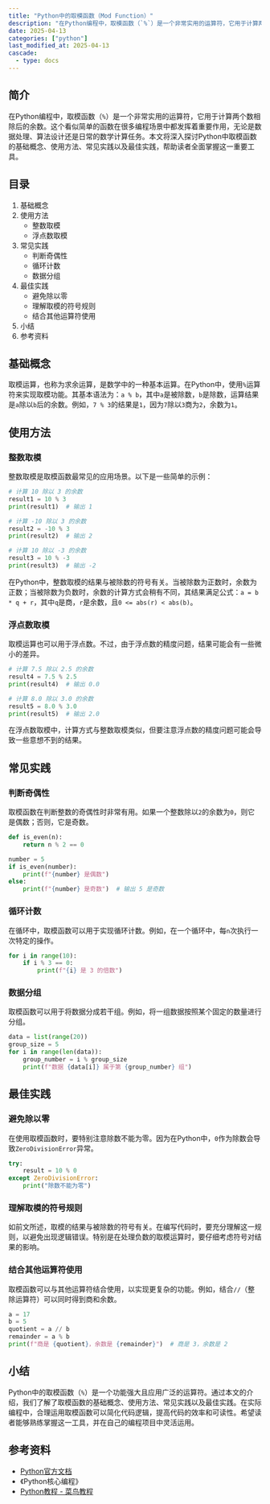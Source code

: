 ```yaml
---
title: "Python中的取模函数（Mod Function）"
description: "在Python编程中，取模函数（`%`）是一个非常实用的运算符，它用于计算两个数相除后的余数。这个看似简单的函数在很多编程场景中都发挥着重要作用，无论是数据处理、算法设计还是日常的数学计算任务。本文将深入探讨Python中取模函数的基础概念、使用方法、常见实践以及最佳实践，帮助读者全面掌握这一重要工具。"
date: 2025-04-13
categories: ["python"]
last_modified_at: 2025-04-13
cascade:
  - type: docs
---
```



## 简介
在Python编程中，取模函数（`%`）是一个非常实用的运算符，它用于计算两个数相除后的余数。这个看似简单的函数在很多编程场景中都发挥着重要作用，无论是数据处理、算法设计还是日常的数学计算任务。本文将深入探讨Python中取模函数的基础概念、使用方法、常见实践以及最佳实践，帮助读者全面掌握这一重要工具。

<!-- more -->
## 目录
1. 基础概念
2. 使用方法
    - 整数取模
    - 浮点数取模
3. 常见实践
    - 判断奇偶性
    - 循环计数
    - 数据分组
4. 最佳实践
    - 避免除以零
    - 理解取模的符号规则
    - 结合其他运算符使用
5. 小结
6. 参考资料

## 基础概念
取模运算，也称为求余运算，是数学中的一种基本运算。在Python中，使用`%`运算符来实现取模功能。其基本语法为：`a % b`，其中`a`是被除数，`b`是除数，运算结果是`a`除以`b`后的余数。例如，`7 % 3`的结果是`1`，因为`7`除以`3`商为`2`，余数为`1`。

## 使用方法
### 整数取模
整数取模是取模函数最常见的应用场景。以下是一些简单的示例：

```python
# 计算 10 除以 3 的余数
result1 = 10 % 3
print(result1)  # 输出 1

# 计算 -10 除以 3 的余数
result2 = -10 % 3
print(result2)  # 输出 2

# 计算 10 除以 -3 的余数
result3 = 10 % -3
print(result3)  # 输出 -2
```

在Python中，整数取模的结果与被除数的符号有关。当被除数为正数时，余数为正数；当被除数为负数时，余数的计算方式会稍有不同，其结果满足公式：`a = b * q + r`，其中`q`是商，`r`是余数，且`0 <= abs(r) < abs(b)`。

### 浮点数取模
取模运算也可以用于浮点数。不过，由于浮点数的精度问题，结果可能会有一些微小的差异。

```python
# 计算 7.5 除以 2.5 的余数
result4 = 7.5 % 2.5
print(result4)  # 输出 0.0

# 计算 8.0 除以 3.0 的余数
result5 = 8.0 % 3.0
print(result5)  # 输出 2.0
```

在浮点数取模中，计算方式与整数取模类似，但要注意浮点数的精度问题可能会导致一些意想不到的结果。

## 常见实践
### 判断奇偶性
取模函数在判断整数的奇偶性时非常有用。如果一个整数除以`2`的余数为`0`，则它是偶数；否则，它是奇数。

```python
def is_even(n):
    return n % 2 == 0

number = 5
if is_even(number):
    print(f"{number} 是偶数")
else:
    print(f"{number} 是奇数")  # 输出 5 是奇数
```

### 循环计数
在循环中，取模函数可以用于实现循环计数。例如，在一个循环中，每`n`次执行一次特定的操作。

```python
for i in range(10):
    if i % 3 == 0:
        print(f"{i} 是 3 的倍数")
```

### 数据分组
取模函数可以用于将数据分成若干组。例如，将一组数据按照某个固定的数量进行分组。

```python
data = list(range(20))
group_size = 5
for i in range(len(data)):
    group_number = i % group_size
    print(f"数据 {data[i]} 属于第 {group_number} 组")
```

## 最佳实践
### 避免除以零
在使用取模函数时，要特别注意除数不能为零。因为在Python中，`0`作为除数会导致`ZeroDivisionError`异常。

```python
try:
    result = 10 % 0
except ZeroDivisionError:
    print("除数不能为零")
```

### 理解取模的符号规则
如前文所述，取模的结果与被除数的符号有关。在编写代码时，要充分理解这一规则，以避免出现逻辑错误。特别是在处理负数的取模运算时，要仔细考虑符号对结果的影响。

### 结合其他运算符使用
取模函数可以与其他运算符结合使用，以实现更复杂的功能。例如，结合`//`（整除运算符）可以同时得到商和余数。

```python
a = 17
b = 5
quotient = a // b
remainder = a % b
print(f"商是 {quotient}，余数是 {remainder}")  # 商是 3，余数是 2
```

## 小结
Python中的取模函数（`%`）是一个功能强大且应用广泛的运算符。通过本文的介绍，我们了解了取模函数的基础概念、使用方法、常见实践以及最佳实践。在实际编程中，合理运用取模函数可以简化代码逻辑，提高代码的效率和可读性。希望读者能够熟练掌握这一工具，并在自己的编程项目中灵活运用。

## 参考资料
- [Python官方文档](https://docs.python.org/3/reference/expressions.html#binary-arithmetic-operations)
- 《Python核心编程》
- [Python教程 - 菜鸟教程](https://www.runoob.com/python3/python3-basic-operators.html)